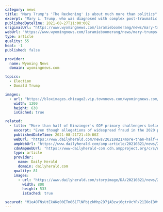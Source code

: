 ```yaml
---
category: news
title: "Mary Trump's 'The Reckoning' is about much more than politics"
excerpt: "Mary L. Trump, who was diagnosed with complex post-traumatic stress disorder, blames much of her PTSD on her uncle, former President Donald Trump. But for America as a whole, she"
publishedDateTime: 2021-08-27T11:00:00Z
originalUrl: "https://www.wyomingnews.com/laramieboomerang/news/mary-trumps-the-reckoning-is-about-much-more-than-politics/article_5097543a-94b6-52e3-b711-ef8035af9977.html"
webUrl: "https://www.wyomingnews.com/laramieboomerang/news/mary-trumps-the-reckoning-is-about-much-more-than-politics/article_5097543a-94b6-52e3-b711-ef8035af9977.html"
type: article
quality: 55
heat: -1
published: false

provider:
  name: Wyoming News
  domain: wyomingnews.com

topics:
  - Election
  - Donald Trump

images:
  - url: "https://bloximages.chicago2.vip.townnews.com/wyomingnews.com/content/tncms/custom/image/49c1339e-97c6-11eb-9168-5fefa2facd8d.png"
    width: 1200
    height: 630
    isCached: true

related:
  - title: "More than half of Kinzinger's GOP primary challengers believe Trump won the 2020 election"
    excerpt: "Even though allegations of widespread fraud in the 2020 presidential election haven't been substantiated, four conservatives challenging Republican U.S. Rep. Adam Kinzinger for his congressional seat insist Donald Trump actually won reelection."
    publishedDateTime: 2021-08-21T21:40:00Z
    webUrl: "https://www.dailyherald.com/news/20210821/more-than-half-of-kinzingers-gop-primary-challengers-believe-trump-won-the-2020-election"
    ampWebUrl: "https://www.dailyherald.com/amp-article/20210821/news/210829838/"
    cdnAmpWebUrl: "https://www-dailyherald-com.cdn.ampproject.org/c/s/www.dailyherald.com/amp-article/20210821/news/210829838/"
    type: article
    provider:
      name: Daily Herald
      domain: dailyherald.com
    quality: 81
    images:
      - url: "https://www.dailyherald.com/storyimage/DA/20210821/news/210829838/AR/0/AR-210829838.jpg&updated=202108211740&MaxW=800&MaxH=800&noborder"
        width: 800
        height: 533
        isCached: true

secured: "M1eAOTNsUtEkWKq00ETn861TlNPbjzkMhp2D7jABzwj6gtrUcYP/21IOoIBVtBoy2KRukoJqqmM0ANCk7/QxFBeyaUSvQWs3q0OB0x6Ua5eIVU+JhCocwGsWKH34f+h21QdZrSkej2j+KEfYh+yGaouAXCrQP+xdHZ61bcH9kWpbjY2dRw4Um7v7TvzqPPZT+b2n/IQ348mPqdZfjAwbFRecsLPsDR83FcrOHdEbxzkB3Ub3IQb3ogUIezCeBJ9Rn6Bg6y+bPjwEtjFHLzigKLnCE2SR7WDSEFNhI01GfvzuotYJp7IjzHSIGGo2kmquIo9vw8e2dKwjZlgs5t0gyjFYCSPabzk7+41bicl0XA8=;ZuFpXgGo88v6Gsnb/dwgYg=="
---
```


